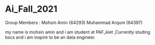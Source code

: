 # Ai_Fall_2021
Group Members :
Mohsin Amin (64293)
Muhammad Arqum (64397)

my name is mohsin amin and i am student at PAF_kiet ,Currently studing bscs and i am inspire to be an data engineer.

